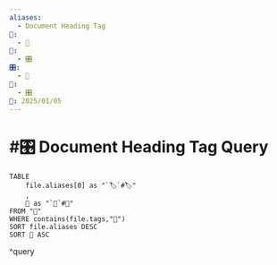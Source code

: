 ```yaml
---
aliases:
  - Document Heading Tag
📁:
  - 🔢
🔢:
  - 🎛️
🎛️:
  - 📄
🔀:
  - 🎛️
📅: 2025/01/05
---
```

# #🎛️ Document Heading Tag Query

```dataview
TABLE 
	file.aliases[0] as "`🏷️`#🏷️"
	,
	📁 as "`📁`#📁"
FROM "📁"
WHERE contains(file.tags,"📄")
SORT file.aliases DESC
SORT 📁 ASC
```

^query